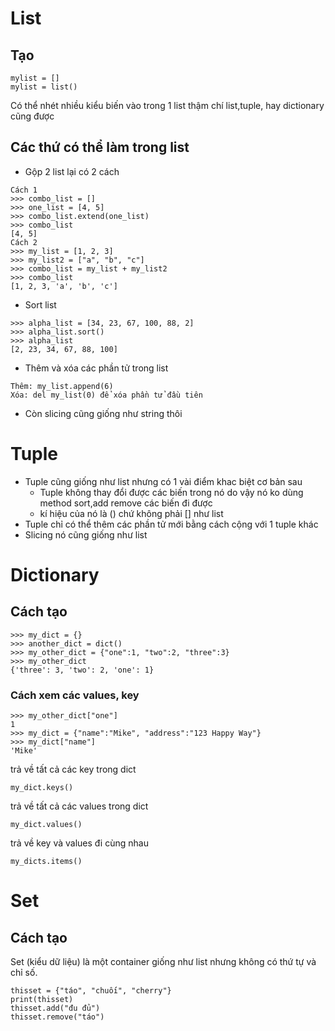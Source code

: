 # List
## Tạo
```
mylist = []
mylist = list()
```
Có thể nhét nhiều kiểu biến vào trong 1 list thậm chí list,tuple, hay dictionary cũng được

## Các thứ có thể làm trong list
- Gộp 2 list lại có 2 cách
```
Cách 1
>>> combo_list = []
>>> one_list = [4, 5]
>>> combo_list.extend(one_list)
>>> combo_list
[4, 5]
Cách 2
>>> my_list = [1, 2, 3]
>>> my_list2 = ["a", "b", "c"]
>>> combo_list = my_list + my_list2
>>> combo_list
[1, 2, 3, 'a', 'b', 'c']
```

- Sort list
```
>>> alpha_list = [34, 23, 67, 100, 88, 2]
>>> alpha_list.sort()
>>> alpha_list
[2, 23, 34, 67, 88, 100]
```

- Thêm và xóa các phần tử trong list
```
Thêm: my_list.append(6)
Xóa: del my_list(0) để xóa phần tử đầu tiên
```
- Còn slicing cũng giống như string thôi


# Tuple
- Tuple cũng giống như list nhưng có 1 vài điểm khac biệt cơ bản sau
  + Tuple không thay đổi được các biến trong nó do vậy nó ko dùng method sort,add remove các biến đi được
  + kí hiệu của nó là () chứ không phải [] như list
- Tuple chỉ có thể thêm các phần tử mới bằng cách cộng với 1 tuple khác
- Slicing nó cũng giống như list

# Dictionary
## Cách tạo 
```
>>> my_dict = {}
>>> another_dict = dict()
>>> my_other_dict = {"one":1, "two":2, "three":3}
>>> my_other_dict
{'three': 3, 'two': 2, 'one': 1}
```
### Cách xem các values, key
```
>>> my_other_dict["one"]
1
>>> my_dict = {"name":"Mike", "address":"123 Happy Way"}
>>> my_dict["name"]
'Mike'
```
trả về tất cả các key trong dict

`my_dict.keys()`

trả về tất cả các values trong dict

`my_dict.values()`

trả về key và values đi cùng nhau

`my_dicts.items()` 
 # Set
 ## Cách tạo
 Set (kiểu dữ liệu) là một container giống như list nhưng không có thứ tự và chỉ số.
 ```
 thisset = {"táo", "chuối", "cherry"}
 print(thisset)
 thisset.add("đu đủ")
 thisset.remove("táo")
 ```
 
 
 
 
 
 
